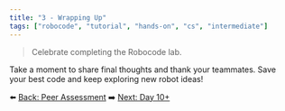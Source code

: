 ```yaml
---
title: "3 - Wrapping Up"
tags: ["robocode", "tutorial", "hands-on", "cs", "intermediate"]
---
```


> Celebrate completing the Robocode lab.

Take a moment to share final thoughts and thank your teammates. Save your best code and keep exploring new robot ideas!

⬅️ [Back: Peer Assessment](/robocode/Day-10/01_peer_reflection)
➡️ [Next: Day 10+](/robocode/Day-10+/index)
